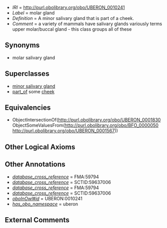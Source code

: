  * *IRI* = http://purl.obolibrary.org/obo/UBERON_0010241
 * *Label* = molar gland
 * *Definition* = A minor salivary gland that is part of a cheek.
 * *Comment* = a variety of mammals have salivary glands variously terms upper molar/buccal gland - this class groups all of these

## Synonyms

 * molar salivary gland

## Superclasses

 * [minor salivary gland](../../UBERON/30/UBERON_0001830.md)
 * [part_of](../../BFO/50/BFO_0000050.md) some [cheek](../../UBERON/67/UBERON_0001567.md)

## Equivalencies

 * ObjectIntersectionOf(<http://purl.obolibrary.org/obo/UBERON_0001830> ObjectSomeValuesFrom(<http://purl.obolibrary.org/obo/BFO_0000050> <http://purl.obolibrary.org/obo/UBERON_0001567>))

## Other Logical Axioms


## Other Annotations

 * *[database_cross_reference](../../ef/oboInOwl#hasDbXref.md)* = FMA:59794
 * *[database_cross_reference](../../ef/oboInOwl#hasDbXref.md)* = SCTID:59637006
 * *[database_cross_reference](../../ef/oboInOwl#hasDbXref.md)* = FMA:59794
 * *[database_cross_reference](../../ef/oboInOwl#hasDbXref.md)* = SCTID:59637006
 * *[oboInOwl#id](../../id/oboInOwl#id.md)* = UBERON:0010241
 * *[has_obo_namespace](../../ce/oboInOwl#hasOBONamespace.md)* = uberon

## External Comments

